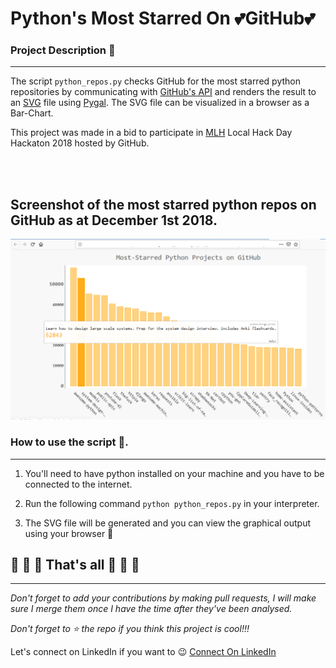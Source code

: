 Python's Most Starred On  :two_hearts:GitHub:two_hearts: 
=======================================================


### Project Description :scroll:
________________________________
The script ```python_repos.py```  checks GitHub for 
the most starred python repositories by communicating with
[GitHub's API](https://api.github.com/search/repositories?q=language:python&sort=stars "https://api.github.com/search/repositories?q=language:python&sort=stars")
and renders the result to an [SVG](https://en.wikipedia.org/wiki/Scalable_Vector_Graphics "") file using 
[Pygal](https://github.com/Kozea/pygal "Pygal's GitHub Repo").
The SVG file can be visualized in a browser as a Bar-Chart.

This project was made in a bid to participate in [MLH]( https://localhackday.mlh.io/ "") Local Hack Day Hackaton 2018 hosted by GitHub.

<br>
<br>

## Screenshot of the most starred python repos on GitHub as at December 1st 2018.

![Image Screenshot](view.png "Screen-Shot of SVG rendered result")

### How to use the script :closed_book:.
________________________________________
1. You'll need to have python installed on your machine and you have to be connected to the internet.

3. Run the following command ```python python_repos.py``` in your interpreter.

4. The SVG file will be generated and you can view the graphical output using your browser :wine_glass:

## <strong>:tada: :tada: :tada: That's all :tada: :tada: :tada:</strong>
__________________________________________________

<em>Don't forget to add your contributions by making pull requests, I will make sure I merge them once I have the time after they've been analysed.<br>

Don't forget to :star: the repo if you think this project is cool!!!

</em>

Let's connect on LinkedIn if you want to :wink: [Connect On LinkedIn]( https://www.linkedin.com/in/chukwu-daniel-chibueze/ "   LinkedIn")


